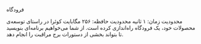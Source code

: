 فرودگاه

محدودیت زمان: ۱ ثانیه
محدودیت حافظه: ۲۵۶ مگابایت
کوئرا در راستای توسعه‌ی محصولات خود، یک فرودگاه راه‌اندازی کرده است. از شما می‌خواهیم برنامه‌ای بنویسید تا بتواند بخشی از دستورات برج مراقبت را انجام دهد.
